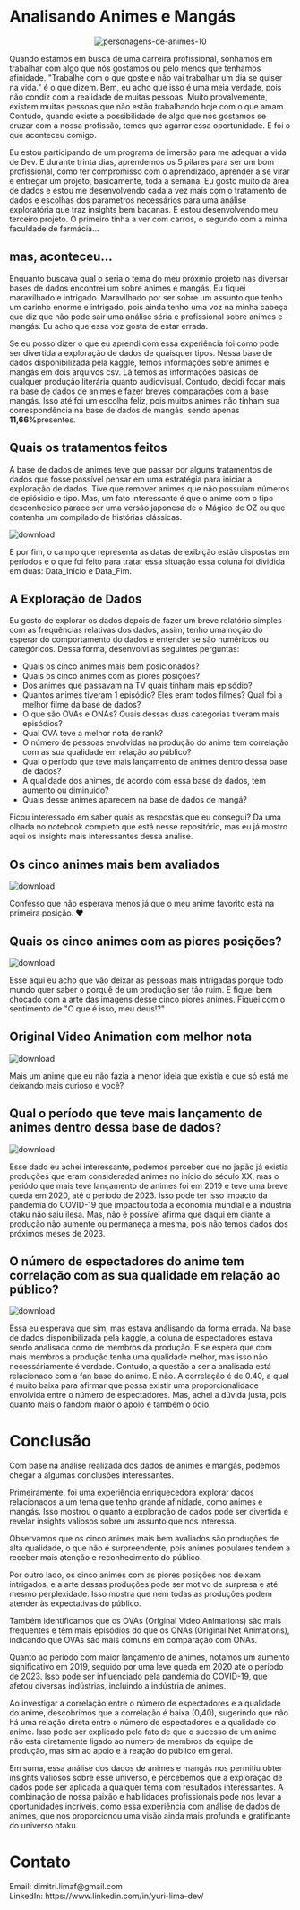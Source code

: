 # Analisando Animes e Mangás

<center>
  
  ![personagens-de-animes-10](https://github.com/yurilimadev/analisando-animes/assets/108006649/5f081091-a54a-40d7-bf88-d62091dcd95a)
  
</center>

<p>Quando estamos em busca de uma carreira profissional, sonhamos em trabalhar com algo que nós gostamos ou pelo menos que tenhamos afinidade. "Trabalhe com o que goste e não vai trabalhar um dia se quiser na vida." é o que dizem. Bem, eu acho que isso é uma meia verdade, pois não condiz com a realidade de muitas pessoas. Muito provalvemente, existem muitas pessoas que não estão trabalhando hoje com o que amam. Contudo, quando existe a possibilidade de algo que nós gostamos se cruzar com a nossa profissão, temos que agarrar essa oportunidade. E foi o que aconteceu comigo.</p>
<p>Eu estou participando de um programa de imersão para me adequar a vida de Dev. E durante trinta dias, aprendemos os 5 pilares para ser um bom profissional, como ter compromisso com o aprendizado, aprender a se virar e entregar um projeto, basicamente, toda a semana. Eu gosto muito da área de dados e estou me desenvolvendo cada a vez mais com o tratamento de dados e escolhas dos parametros necessários para uma análise exploratória que traz insights bem bacanas. E estou desenvolvendo meu terceiro projeto. O primeiro tinha a ver com carros, o segundo com a minha faculdade de farmácia...</p>
<h2>mas, aconteceu...</h2>
<p>Enquanto buscava qual o seria o tema do meu próxmio projeto nas diversar bases de dados encontrei um sobre animes e mangás. Eu fiquei maravilhado e intrigado. Maravilhado por ser sobre um assunto que tenho um carinho enorme e intrigado, pois ainda tenho uma voz na minha cabeça que diz que não pode sair uma análise séria e profissional sobre animes e mangás. Eu acho que essa voz gosta de estar errada. 
</p>
<p>Se eu posso dizer o que eu aprendi com essa experiência foi como pode ser divertida a exploração de dados de quaisquer tipos. Nessa base de dados disponibilizada pela kaggle, temos informações sobre animes e mangás em dois arquivos csv. Lá temos as informações básicas de qualquer produção literária quanto audiovisual. Contudo, decidi focar mais na base de dados de animes e fazer breves comparações com a base mangás. Isso até foi um escolha feliz, pois muitos animes não tinham sua correspondência na base de dados de mangás, sendo apenas <strong>11,66%</strong>presentes.</p>
<h2>Quais os tratamentos feitos</h2>
<p>A base de dados de animes teve que passar por alguns tratamentos de dados que fosse possível pensar em uma estratégia para iniciar a exploração de dados. Tive que remover animes que não possuiam números de epiósidio e tipo. Mas, um fato interessante é que o anime com o tipo desconhecido parace ser uma versão japonesa de o Mágico de OZ ou que contenha um compilado de histórias clássicas.</p>

![download](https://github.com/yurilimadev/analisando-animes/assets/108006649/714612b4-f9e6-4b8a-ab78-b4e0de0b40d7)

<p>E por fim, o campo que representa as datas de exibição estão dispostas em períodos e o que foi feito para tratar essa situação essa coluna foi dividida em duas: Data_Inicio e Data_Fim.</p>

<h2>A Exploração de Dados</h2>
<p>Eu gosto de explorar os dados depois de fazer um breve relatório simples com as frequências relativas dos dados, assim, tenho uma noção do esperar do comportamento do dados e entender se são numéricos ou categóricos. Dessa forma, desenvolvi as seguintes perguntas: </p>

* Quais os cinco animes mais bem posicionados?
* Quais os cinco animes com as piores posições?
* Dos animes que passavam na TV quais tinham mais episódio?
* Quantos animes tiveram 1 episódio? Eles eram todos filmes? Qual foi a melhor filme da base de dados?
* O que são OVAs e ONAs? Quais dessas duas categorias tiveram mais episódios?
* Qual OVA teve a melhor nota de rank?
* O número de pessoas envolvidas na produção do anime tem correlação com as sua qualidade em relação ao público?
* Qual o período que teve mais lançamento de animes dentro dessa base de dados?
* A qualidade dos animes, de acordo com essa base de dados, tem aumento ou diminuido?
* Quais desse animes aparecem na base de dados de mangá?

<p>Ficou interessado em saber quais as respostas que eu consegui? Dá uma olhada no notebook completo que está nesse repositório, mas eu já mostro aqui os insights mais interessantes dessa análise.</p>
<h2>Os cinco animes mais bem avaliados</h2>

![download](https://github.com/yurilimadev/analisando-animes/assets/108006649/deac5e49-1f54-422f-bfb6-6845b842bb6f)

Confesso que não esperava menos já que o meu anime favorito está na primeira posição. ❤️

<h2>Quais os cinco animes com as piores posições?</h2>

![download](https://github.com/yurilimadev/analisando-animes/assets/108006649/085e1b8c-b873-4943-bcd9-313524f162b2)

<p>Esse aqui eu acho que vão deixar as pessoas mais intrigadas porque todo mundo quer saber o porquê de um produção ser tão ruim. E fiquei bem chocado com a arte das imagens desse cinco piores animes. Fiquei com o sentimento de "O que é isso, meu deus!?"</p>

<h2>Original Video Animation com melhor nota</h2>

![download](https://github.com/yurilimadev/analisando-animes/assets/108006649/911fe449-8843-42ab-845c-8ecfa6f95482)

Mais um anime que eu não fazia a menor ideia que existia e que só está me deixando mais curioso e você? 

<h2>Qual o período que teve mais lançamento de animes dentro dessa base de dados?</h2>

![download](https://github.com/yurilimadev/analisando-animes/assets/108006649/ad63bd81-b868-4f2e-bbf9-040ea5c138e0)

Esse dado eu achei interessante, podemos perceber que no japão já existia produções que eram consideradad animes no início do século XX, mas o periódo que mais teve lançamento de animes foi em 2019 e teve uma breve queda em 2020, até o período de 2023. Isso pode ter isso impacto da pandemia do COVID-19 que impactou toda a economia mundial e a industria otaku não saiu ilesa. Mas, não é possível afirma que daqui em diante a produção não aumente ou permaneça a mesma, pois não temos dados dos próximos meses de 2023.

<h2>O número de espectadores do anime tem correlação com as sua qualidade em relação ao público?</h2>

![download](https://github.com/yurilimadev/analisando-animes/assets/108006649/e4ad29c3-79b2-45c2-a423-9dff15c1dfad)

Essa eu esperava que sim, mas estava análisando da forma errada. Na base de dados disponibilizada pela kaggle, a coluna de espectadores estava sendo analisada como de membros da produção. E se espera que com mais membros a produção tenha uma qualidade melhor, mas isso não necessáriamente é verdade. Contudo, a questão a ser a analisada está relacionado com a fan base do anime. E não. A correlação é de 0.40, a qual é muito baixa para afirmar que possa existir uma proporcionalidade envolvida entre o número de espectadores. Mas, achei a dúvida justa, pois quanto mais o fandom maior o apoio e também o ódio. 

<h1>Conclusão</h1>
Com base na análise realizada dos dados de animes e mangás, podemos chegar a algumas conclusões interessantes.

Primeiramente, foi uma experiência enriquecedora explorar dados relacionados a um tema que tenho grande afinidade, como animes e mangás. Isso mostrou o quanto a exploração de dados pode ser divertida e revelar insights valiosos sobre um assunto que nos interessa.

Observamos que os cinco animes mais bem avaliados são produções de alta qualidade, o que não é surpreendente, pois animes populares tendem a receber mais atenção e reconhecimento do público.

Por outro lado, os cinco animes com as piores posições nos deixam intrigados, e a arte dessas produções pode ser motivo de surpresa e até mesmo perplexidade. Isso mostra que nem todas as produções podem atender às expectativas do público.

Também identificamos que os OVAs (Original Video Animations) são mais frequentes e têm mais episódios do que os ONAs (Original Net Animations), indicando que OVAs são mais comuns em comparação com ONAs.

Quanto ao período com maior lançamento de animes, notamos um aumento significativo em 2019, seguido por uma leve queda em 2020 até o período de 2023. Isso pode ser influenciado pela pandemia do COVID-19, que afetou diversas indústrias, incluindo a indústria de animes.

Ao investigar a correlação entre o número de espectadores e a qualidade do anime, descobrimos que a correlação é baixa (0,40), sugerindo que não há uma relação direta entre o número de espectadores e a qualidade do anime. Isso pode ser explicado pelo fato de que o sucesso de um anime não está diretamente ligado ao número de membros da equipe de produção, mas sim ao apoio e à reação do público em geral.

Em suma, essa análise dos dados de animes e mangás nos permitiu obter insights valiosos sobre esse universo, e percebemos que a exploração de dados pode ser aplicada a qualquer tema com resultados interessantes. A combinação de nossa paixão e habilidades profissionais pode nos levar a oportunidades incríveis, como essa experiência com análise de dados de animes, que nos proporcionou uma visão ainda mais profunda e gratificante do universo otaku.

<h1>Contato</h1>
Email: dimitri.limaf@gmail.com<br>
LinkedIn: https://www.linkedin.com/in/yuri-lima-dev/
